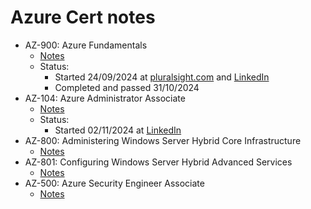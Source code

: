# Azure Cert notes

  - AZ-900: Azure Fundamentals 
    - [Notes](/az-900.md)
    - Status:
      - Started 24/09/2024 at [pluralsight.com](https://www.pluralsight.com) and [LinkedIn](https://www.linkedin.com/learning/paths/prepare-for-the-azure-fundamentals-az-900-certification-by-microsoft-press)
      - Completed and passed 31/10/2024
  - AZ-104: Azure Administrator Associate 
    - [Notes](/az-104.md)    
    - Status: 
      - Started 02/11/2024 at [LinkedIn](https://www.linkedin.com/learning/paths/prepare-for-the-azure-administrator-az-104-certification-by-microsoft-press)
  - AZ-800: Administering Windows Server Hybrid Core Infrastructure 
    - [Notes](/az-800.md)
  - AZ-801: Configuring Windows Server Hybrid Advanced Services 
    - [Notes](/az-801.md)
  - AZ-500: Azure Security Engineer Associate 
    - [Notes](/az-500.md)
